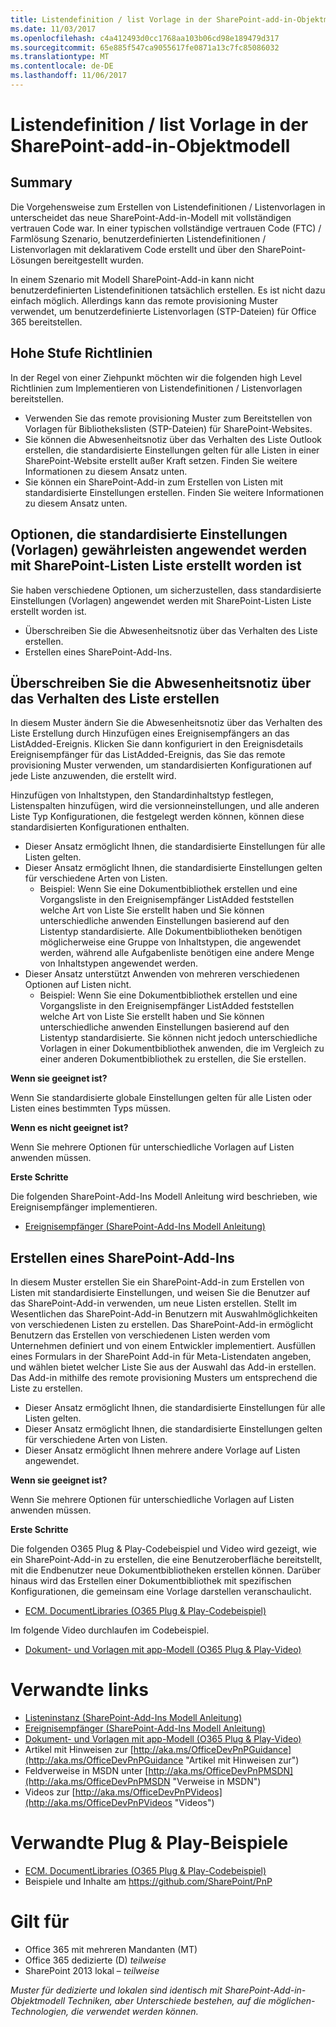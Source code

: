 ```yaml
---
title: Listendefinition / list Vorlage in der SharePoint-add-in-Objektmodell
ms.date: 11/03/2017
ms.openlocfilehash: c4a412493d0cc1768aa103b06cd98e189479d317
ms.sourcegitcommit: 65e885f547ca9055617fe0871a13c7fc85086032
ms.translationtype: MT
ms.contentlocale: de-DE
ms.lasthandoff: 11/06/2017
---
```

<a name="list-definition--list-template-in-the-sharepoint-add-in-model"></a>Listendefinition / list Vorlage in der SharePoint-add-in-Objektmodell
==============================================================

<a name="summary"></a>Summary
-------

Die Vorgehensweise zum Erstellen von Listendefinitionen / Listenvorlagen in unterscheidet das neue SharePoint-Add-in-Modell mit vollständigen vertrauen Code war.  In einer typischen vollständige vertrauen Code (FTC) / Farmlösung Szenario, benutzerdefinierten Listendefinitionen / Listenvorlagen mit deklarativem Code erstellt und über den SharePoint-Lösungen bereitgestellt wurden. 

In einem Szenario mit Modell SharePoint-Add-in kann nicht benutzerdefinierten Listendefinitionen tatsächlich erstellen.  Es ist nicht dazu einfach möglich.  Allerdings kann das remote provisioning Muster verwendet, um benutzerdefinierte Listenvorlagen (STP-Dateien) für Office 365 bereitstellen.

<a name="high-level-guidelines"></a>Hohe Stufe Richtlinien
---------------------

In der Regel von einer Ziehpunkt möchten wir die folgenden high Level Richtlinien zum Implementieren von Listendefinitionen / Listenvorlagen bereitstellen.

- Verwenden Sie das remote provisioning Muster zum Bereitstellen von Vorlagen für Bibliothekslisten (STP-Dateien) für SharePoint-Websites.
- Sie können die Abwesenheitsnotiz über das Verhalten des Liste Outlook erstellen, die standardisierte Einstellungen gelten für alle Listen in einer SharePoint-Website erstellt außer Kraft setzen.  Finden Sie weitere Informationen zu diesem Ansatz unten.
- Sie können ein SharePoint-Add-in zum Erstellen von Listen mit standardisierte Einstellungen erstellen. Finden Sie weitere Informationen zu diesem Ansatz unten.

<a name="options-to-ensure-standardized-settings-templates-are-applied-to-sharepoint-lists-upon-list-creation"></a>Optionen, die standardisierte Einstellungen (Vorlagen) gewährleisten angewendet werden mit SharePoint-Listen Liste erstellt worden ist
------------------------------------------------------------------------------------------------------

Sie haben verschiedene Optionen, um sicherzustellen, dass standardisierte Einstellungen (Vorlagen) angewendet werden mit SharePoint-Listen Liste erstellt worden ist.

- Überschreiben Sie die Abwesenheitsnotiz über das Verhalten des Liste erstellen.   
- Erstellen eines SharePoint-Add-Ins. 

<a name="override-the-out-of-the-box-list-creation-behavior"></a>Überschreiben Sie die Abwesenheitsnotiz über das Verhalten des Liste erstellen
--------------------------------------------------
In diesem Muster ändern Sie die Abwesenheitsnotiz über das Verhalten des Liste Erstellung durch Hinzufügen eines Ereignisempfängers an das ListAdded-Ereignis.  Klicken Sie dann konfiguriert in den Ereignisdetails Ereignisempfänger für das ListAdded-Ereignis, das Sie das remote provisioning Muster verwenden, um standardisierten Konfigurationen auf jede Liste anzuwenden, die erstellt wird.

Hinzufügen von Inhaltstypen, den Standardinhaltstyp festlegen, Listenspalten hinzufügen, wird die versionneinstellungen, und alle anderen Liste Typ Konfigurationen, die festgelegt werden können, können diese standardisierten Konfigurationen enthalten. 
    
- Dieser Ansatz ermöglicht Ihnen, die standardisierte Einstellungen für alle Listen gelten.
- Dieser Ansatz ermöglicht Ihnen, die standardisierte Einstellungen gelten für verschiedene Arten von Listen.
    + Beispiel: Wenn Sie eine Dokumentbibliothek erstellen und eine Vorgangsliste in den Ereignisempfänger ListAdded feststellen welche Art von Liste Sie erstellt haben und Sie können unterschiedliche anwenden Einstellungen basierend auf den Listentyp standardisierte.  Alle Dokumentbibliotheken benötigen möglicherweise eine Gruppe von Inhaltstypen, die angewendet werden, während alle Aufgabenliste benötigen eine andere Menge von Inhaltstypen angewendet werden.
- Dieser Ansatz unterstützt Anwenden von mehreren verschiedenen Optionen auf Listen nicht.
    + Beispiel: Wenn Sie eine Dokumentbibliothek erstellen und eine Vorgangsliste in den Ereignisempfänger ListAdded feststellen welche Art von Liste Sie erstellt haben und Sie können unterschiedliche anwenden Einstellungen basierend auf den Listentyp standardisierte.  Sie können nicht jedoch unterschiedliche Vorlagen in einer Dokumentbibliothek anwenden, die im Vergleich zu einer anderen Dokumentbibliothek zu erstellen, die Sie erstellen.

**Wenn sie geeignet ist?**

Wenn Sie standardisierte globale Einstellungen gelten für alle Listen oder Listen eines bestimmten Typs müssen.

**Wenn es nicht geeignet ist?**

Wenn Sie mehrere Optionen für unterschiedliche Vorlagen auf Listen anwenden müssen.

**Erste Schritte**

Die folgenden SharePoint-Add-Ins Modell Anleitung wird beschrieben, wie Ereignisempfänger implementieren.

- [Ereignisempfänger (SharePoint-Add-Ins Modell Anleitung)](event-receiver-and-list-event-receiver-sharepoint-add-in.md)

<a name="create-a-sharepoint-add-in"></a>Erstellen eines SharePoint-Add-Ins
--------------------------

In diesem Muster erstellen Sie ein SharePoint-Add-in zum Erstellen von Listen mit standardisierte Einstellungen, und weisen Sie die Benutzer auf das SharePoint-Add-in verwenden, um neue Listen erstellen.  Stellt im Wesentlichen das SharePoint-Add-in Benutzern mit Auswahlmöglichkeiten von verschiedenen Listen zu erstellen.  Das SharePoint-Add-in ermöglicht Benutzern das Erstellen von verschiedenen Listen werden vom Unternehmen definiert und von einem Entwickler implementiert. Ausfüllen eines Formulars in der SharePoint Add-in für Meta-Listendaten angeben, und wählen bietet welcher Liste Sie aus der Auswahl das Add-in erstellen. Das Add-in mithilfe des remote provisioning Musters um entsprechend die Liste zu erstellen.
    
- Dieser Ansatz ermöglicht Ihnen, die standardisierte Einstellungen für alle Listen gelten.
- Dieser Ansatz ermöglicht Ihnen, die standardisierte Einstellungen gelten für verschiedene Arten von Listen.
- Dieser Ansatz ermöglicht Ihnen mehrere andere Vorlage auf Listen angewendet.

**Wenn sie geeignet ist?**

Wenn Sie mehrere Optionen für unterschiedliche Vorlagen auf Listen anwenden müssen.

**Erste Schritte**

Die folgenden O365 Plug & Play-Codebeispiel und Video wird gezeigt, wie ein SharePoint-Add-in zu erstellen, die eine Benutzeroberfläche bereitstellt, mit die Endbenutzer neue Dokumentbibliotheken erstellen können.  Darüber hinaus wird das Erstellen einer Dokumentbibliothek mit spezifischen Konfigurationen, die gemeinsam eine Vorlage darstellen veranschaulicht.

- [ECM. DocumentLibraries (O365 Plug & Play-Codebeispiel)](https://github.com/SharePoint/PnP/tree/master/Samples/ECM.DocumentLibraries)

Im folgende Video durchlaufen im Codebeispiel.

- [Dokument- und Vorlagen mit app-Modell (O365 Plug & Play-Video)](http://channel9.msdn.com/blogs/OfficeDevPnP/Document-and-list-templates-with-app-model)

<a name="related-links"></a>Verwandte links
=============

- [Listeninstanz (SharePoint-Add-Ins Modell Anleitung)](list-instance-sharepoint-add-in.md)
- [Ereignisempfänger (SharePoint-Add-Ins Modell Anleitung)](event-receiver-and-list-event-receiver-sharepoint-add-in.md)
- [Dokument- und Vorlagen mit app-Modell (O365 Plug & Play-Video)](http://channel9.msdn.com/blogs/OfficeDevPnP/Document-and-list-templates-with-app-model)
- Artikel mit Hinweisen zur [http://aka.ms/OfficeDevPnPGuidance](http://aka.ms/OfficeDevPnPGuidance "Artikel mit Hinweisen zur")
- Feldverweise in MSDN unter [http://aka.ms/OfficeDevPnPMSDN](http://aka.ms/OfficeDevPnPMSDN "Verweise in MSDN")
- Videos zur [http://aka.ms/OfficeDevPnPVideos](http://aka.ms/OfficeDevPnPVideos "Videos")

<a name="related-pnp-samples"></a>Verwandte Plug & Play-Beispiele
===================

- [ECM. DocumentLibraries (O365 Plug & Play-Codebeispiel)](https://github.com/SharePoint/PnP/tree/master/Samples/ECM.DocumentLibraries)
- Beispiele und Inhalte am https://github.com/SharePoint/PnP

<a name="applies-to"></a>Gilt für
==========
- Office 365 mit mehreren Mandanten (MT)
- Office 365 dedizierte (D) *teilweise*
- SharePoint 2013 lokal – *teilweise*

*Muster für dedizierte und lokalen sind identisch mit SharePoint-Add-in-Objektmodell Techniken, aber Unterschiede bestehen, auf die möglichen-Technologien, die verwendet werden können.*

